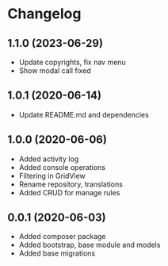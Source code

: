 Changelog
=========
 
## 1.1.0 (2023-06-29)
 * Update copyrights, fix nav menu
 * Show modal call fixed
 
## 1.0.1 (2020-06-14)
 * Update README.md and dependencies
 
## 1.0.0 (2020-06-06)
 * Added activity log
 * Added console operations
 * Filtering in GridView
 * Rename repository, translations
 * Added CRUD for manage rules
 
## 0.0.1 (2020-06-03)
 * Added composer package
 * Added bootstrap, base module and models
 * Added base migrations